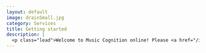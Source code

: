 ```yaml
---
layout: default
image: drainSmall.jpg
category: Services
title: Getting started
description: |
  <p class="lead">Welcome to Music Cognition online! Please <a href="/introductions/">start here</a> to get oriented to the course, then proceed to <a href="/unit1/">Unit 1</a> for the first assignments, due June 1, at 7am MDT.</b><br/><br/><a href="/introductions/">Read more...</a></p>
---
```


